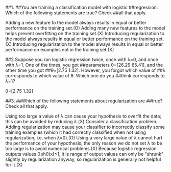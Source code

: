##1.
##You are training a classification model with logistic
##regression. Which of the following statements are true? Check
##all that apply.

Adding a new feature to the model always results in equal or better performance on the training set.(O)
Adding many new features to the model helps prevent overfitting on the training set.(X)
Introducing regularization to the model always results in equal or better performance on the training set.(X)
Introducing regularization to the model always results in equal or better performance on examples not in the training set.(X)


##2.Suppose you ran logistic regression twice, once with λ=0, and once with λ=1. One of the times, you got
##parameters θ=[26.29 65.41], and the other time you got
##θ=[2.75 1.32]. However, you forgot which value of
##λ corresponds to which value of θ. Which one do you
##think corresponds to λ=1?

θ=[2.75 1.32]

##3. 
##Which of the following statements about regularization are
##true? Check all that apply.

Using too large a value of λ can cause your hypothesis to overfit the data; this can be avoided by reducing λ.(X)
Consider a classification problem. Adding regularization may cause your classifier to incorrectly classify some training examples (which it had correctly classified when not using regularization, i.e. when λ=0).(O)
Using a very large value of λ cannot hurt the performance of your hypothesis; the only reason we do not set λ to be too large is to avoid numerical problems.(X)
Because logistic regression outputs values 0≤hθ(x)≤1, it is range of output values can only be "shrunk" slightly by regularization anyway, so regularization is generally not helpful for it.(X)


